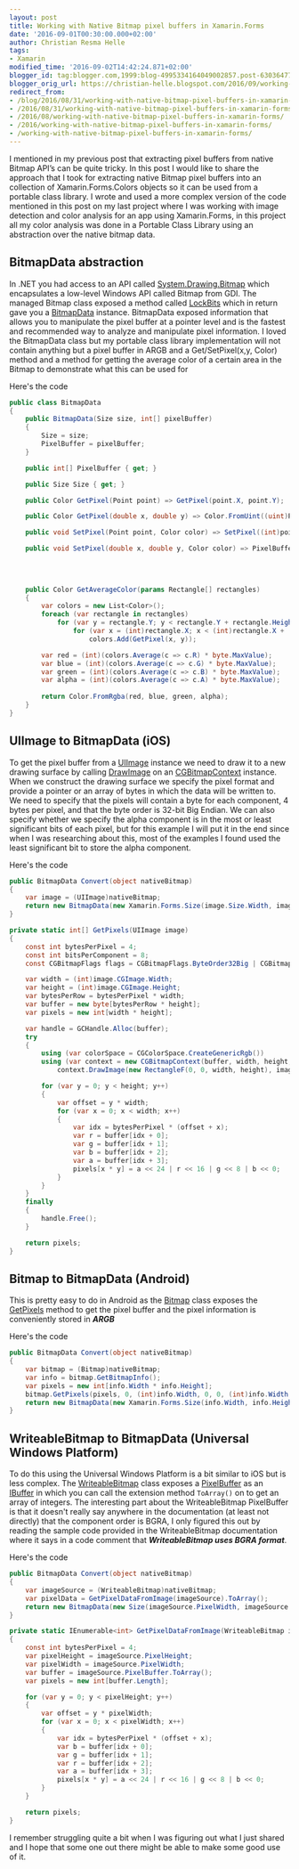 ```yaml
---
layout: post
title: Working with Native Bitmap pixel buffers in Xamarin.Forms
date: '2016-09-01T00:30:00.000+02:00'
author: Christian Resma Helle
tags: 
- Xamarin
modified_time: '2016-09-02T14:42:24.871+02:00'
blogger_id: tag:blogger.com,1999:blog-4995334164049002857.post-6303647706094978203
blogger_orig_url: https://christian-helle.blogspot.com/2016/09/working-with-native-bitmap-pixel.html
redirect_from:
- /blog/2016/08/31/working-with-native-bitmap-pixel-buffers-in-xamarin-forms/
- /2016/08/31/working-with-native-bitmap-pixel-buffers-in-xamarin-forms/
- /2016/08/working-with-native-bitmap-pixel-buffers-in-xamarin-forms/
- /2016/working-with-native-bitmap-pixel-buffers-in-xamarin-forms/
- /working-with-native-bitmap-pixel-buffers-in-xamarin-forms/
---
```


I mentioned in my previous post that extracting pixel buffers from native Bitmap API’s can be quite tricky. In this post I would like to share the approach that I took for extracting native Bitmap pixel buffers into an collection of Xamarin.Forms.Colors objects so it can be used from a portable class library. I wrote and used a more complex version of the code mentioned in this post on my last project where I was working with image detection and color analysis for an app using Xamarin.Forms, in this project all my color analysis was done in a Portable Class Library using an abstraction over the native bitmap data.

## BitmapData abstraction

In .NET you had access to an API called [System.Drawing.Bitmap](https://learn.microsoft.com/en-us/dotnet/api/system.drawing.bitmap?view=net-8.0&viewFallbackFrom=dotnet-plat-ext-7.0&%3FWT.mc_id=DT-MVP-5004822) which encapsulates a low-level Windows API called Bitmap from GDI. The managed Bitmap class exposed a method called [LockBits](https://learn.microsoft.com/en-us/dotnet/api/system.drawing.bitmap.lockbits?view=net-8.0&viewFallbackFrom=dotnet-plat-ext-7.0&redirectedfrom=MSDN#System_Drawing_Bitmap_LockBits_System_Drawing_Rectangle_System_Drawing_Imaging_ImageLockMode_System_Drawing_Imaging_PixelFormat_&WT.mc_id=DT-MVP-5004822) which in return gave you a [BitmapData](https://learn.microsoft.com/en-us/dotnet/api/system.drawing.bitmap.lockbits?view=net-8.0&viewFallbackFrom=dotnet-plat-ext-7.0&redirectedfrom=MSDN#System_Drawing_Bitmap_LockBits_System_Drawing_Rectangle_System_Drawing_Imaging_ImageLockMode_System_Drawing_Imaging_PixelFormat_&WT.mc_id=DT-MVP-5004822) instance. BitmapData exposed information that allows you to manipulate the pixel buffer at a pointer level and is the fastest and recommended way to analyze and manipulate pixel information. I loved the BitmapData class but my portable class library implementation will not contain anything but a pixel buffer in ARGB and a Get/SetPixel(x,y, Color) method and a method for getting the average color of a certain area in the Bitmap to demonstrate what this can be used for

Here's the code

```csharp
public class BitmapData
{
    public BitmapData(Size size, int[] pixelBuffer)
    {
        Size = size;
        PixelBuffer = pixelBuffer;
    }

    public int[] PixelBuffer { get; }

    public Size Size { get; }

    public Color GetPixel(Point point) => GetPixel(point.X, point.Y);

    public Color GetPixel(double x, double y) => Color.FromUint((uint)PixelBuffer[(int)x * (int)y]);

    public void SetPixel(Point point, Color color) => SetPixel((int)point.X, (int)point.Y, color);

    public void SetPixel(double x, double y, Color color) => PixelBuffer[(int)(x * y)] = (int)(color.A * byte.MaxValue) << 24 |
                                                                                        ((int)color.R * byte.MaxValue) << 16 |
                                                                                        ((int)color.G * byte.MaxValue) << 8 |
                                                                                        ((int)color.B * byte.MaxValue) << 0;

    public Color GetAverageColor(params Rectangle[] rectangles)
    {
        var colors = new List<Color>();
        foreach (var rectangle in rectangles)
            for (var y = rectangle.Y; y < rectangle.Y + rectangle.Height; y++)
                for (var x = (int)rectangle.X; x < (int)rectangle.X + (int)rectangle.Width; x++)
                    colors.Add(GetPixel(x, y));

        var red = (int)(colors.Average(c => c.R) * byte.MaxValue);
        var blue = (int)(colors.Average(c => c.G) * byte.MaxValue);
        var green = (int)(colors.Average(c => c.B) * byte.MaxValue);
        var alpha = (int)(colors.Average(c => c.A) * byte.MaxValue);
            
        return Color.FromRgba(red, blue, green, alpha);
    }
}
```

## UIImage to BitmapData (iOS)

To get the pixel buffer from a [UIImage](https://learn.microsoft.com/en-us/dotnet/api/uikit.uiimage?view=xamarin-ios-sdk-12&WT.mc_id=DT-MVP-5004822) instance we need to draw it to a new drawing surface by calling [DrawImage](https://learn.microsoft.com/en-us/dotnet/api/coregraphics.cgcontext.drawimage?view=xamarin-ios-sdk-12&WT.mc_id=DT-MVP-5004822) on an [CGBitmapContext](https://learn.microsoft.com/en-us/dotnet/api/coregraphics.cgbitmapcontext?view=xamarin-ios-sdk-12&WT.mc_id=DT-MVP-5004822) instance. When we construct the drawing surface we specify the pixel format and provide a pointer or an array of bytes in which the data will be written to. We need to specify that the pixels will contain a byte for each component, 4 bytes per pixel, and that the byte order is 32-bit Big Endian. We can also specify whether we specify the alpha component is in the most or least significant bits of each pixel, but for this example I will put it in the end since when I was researching about this, most of the examples I found used the least significant bit to store the alpha component.

Here's the code

```csharp
public BitmapData Convert(object nativeBitmap)
{
    var image = (UIImage)nativeBitmap;
    return new BitmapData(new Xamarin.Forms.Size(image.Size.Width, image.Size.Height), GetPixels(image));
}

private static int[] GetPixels(UIImage image)
{
    const int bytesPerPixel = 4;
    const int bitsPerComponent = 8;
    const CGBitmapFlags flags = CGBitmapFlags.ByteOrder32Big | CGBitmapFlags.PremultipliedLast;

    var width = (int)image.CGImage.Width;
    var height = (int)image.CGImage.Height;
    var bytesPerRow = bytesPerPixel * width;
    var buffer = new byte[bytesPerRow * height];
    var pixels = new int[width * height];

    var handle = GCHandle.Alloc(buffer);
    try
    {
        using (var colorSpace = CGColorSpace.CreateGenericRgb())
        using (var context = new CGBitmapContext(buffer, width, height, bitsPerComponent, bytesPerRow, colorSpace, flags))
            context.DrawImage(new RectangleF(0, 0, width, height), image.CGImage);

        for (var y = 0; y < height; y++)
        {
            var offset = y * width;
            for (var x = 0; x < width; x++)
            {
                var idx = bytesPerPixel * (offset + x);
                var r = buffer[idx + 0];
                var g = buffer[idx + 1];
                var b = buffer[idx + 2];
                var a = buffer[idx + 3];
                pixels[x * y] = a << 24 | r << 16 | g << 8 | b << 0;
            }
        }
    }
    finally
    {
        handle.Free();
    }

    return pixels;
}
```

## Bitmap to BitmapData (Android)

This is pretty easy to do in Android as the [Bitmap](https://learn.microsoft.com/en-us/dotnet/api/android.graphics.bitmap?view=xamarin-android-sdk-13&WT.mc_id=DT-MVP-5004822) class exposes the [GetPixels](https://learn.microsoft.com/en-us/dotnet/api/android.graphics.bitmap.getpixels?view=xamarin-android-sdk-13&WT.mc_id=DT-MVP-5004822) method to get the pixel buffer and the pixel information is conveniently stored in ***ARGB***

Here's the code

```csharp
public BitmapData Convert(object nativeBitmap)
{
    var bitmap = (Bitmap)nativeBitmap;
    var info = bitmap.GetBitmapInfo();
    var pixels = new int[info.Width * info.Height];
    bitmap.GetPixels(pixels, 0, (int)info.Width, 0, 0, (int)info.Width, (int)info.Height);
    return new BitmapData(new Xamarin.Forms.Size(info.Width, info.Height), pixels);
}
```

## WriteableBitmap to BitmapData (Universal Windows Platform)

To do this using the Universal Windows Platform is a bit similar to iOS but is less complex. The [WriteableBitmap](https://learn.microsoft.com/en-us/uwp/api/windows.ui.xaml.media.imaging.writeablebitmap?view=winrt-22621&WT.mc_id=DT-MVP-5004822) class exposes a [PixelBuffer](https://learn.microsoft.com/en-us/uwp/api/windows.ui.xaml.media.imaging.writeablebitmap.pixelbuffer?view=winrt-22621&WT.mc_id=DT-MVP-5004822) as an [IBuffer](https://learn.microsoft.com/en-us/uwp/api/windows.storage.streams.ibuffer?view=winrt-22621&WT.mc_id=DT-MVP-5004822) in which you can call the extension method `ToArray()` on to get an array of integers. The interesting part about the WriteableBitmap PixelBuffer is that it doesn't really say anywhere in the documentation (at least not directly) that the component order is BGRA, I only figured this out by reading the sample code provided in the WriteableBitmap documentation where it says in a code comment that ***WriteableBitmap uses BGRA format***.

Here's the code

```csharp
public BitmapData Convert(object nativeBitmap)
{
    var imageSource = (WriteableBitmap)nativeBitmap;
    var pixelData = GetPixelDataFromImage(imageSource).ToArray();
    return new BitmapData(new Size(imageSource.PixelWidth, imageSource.PixelHeight), pixelData);
}

private static IEnumerable<int> GetPixelDataFromImage(WriteableBitmap imageSource)
{
    const int bytesPerPixel = 4;
    var pixelHeight = imageSource.PixelHeight;
    var pixelWidth = imageSource.PixelWidth;
    var buffer = imageSource.PixelBuffer.ToArray();
    var pixels = new int[buffer.Length];

    for (var y = 0; y < pixelHeight; y++)
    {
        var offset = y * pixelWidth;
        for (var x = 0; x < pixelWidth; x++)
        {
            var idx = bytesPerPixel * (offset + x);
            var b = buffer[idx + 0];
            var g = buffer[idx + 1];
            var r = buffer[idx + 2];
            var a = buffer[idx + 3];
            pixels[x * y] = a << 24 | r << 16 | g << 8 | b << 0;
        }
    }

    return pixels;
}
```

I remember struggling quite a bit when I was figuring out what I just shared and I hope that some one out there might be able to make some good use of it.